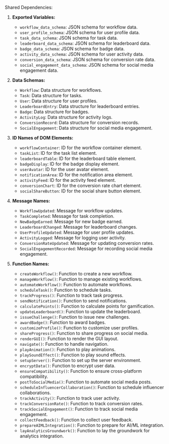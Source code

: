 Shared Dependencies:

1. **Exported Variables:**
   - `workflow_data_schema`: JSON schema for workflow data.
   - `user_profile_schema`: JSON schema for user profile data.
   - `task_data_schema`: JSON schema for task data.
   - `leaderboard_data_schema`: JSON schema for leaderboard data.
   - `badge_data_schema`: JSON schema for badge data.
   - `activity_data_schema`: JSON schema for user activity data.
   - `conversion_data_schema`: JSON schema for conversion rate data.
   - `social_engagement_data_schema`: JSON schema for social media engagement data.

2. **Data Schemas:**
   - `Workflow`: Data structure for workflows.
   - `Task`: Data structure for tasks.
   - `User`: Data structure for user profiles.
   - `LeaderboardEntry`: Data structure for leaderboard entries.
   - `Badge`: Data structure for badges.
   - `ActivityLog`: Data structure for activity logs.
   - `ConversionRecord`: Data structure for conversion records.
   - `SocialEngagement`: Data structure for social media engagement.

3. **ID Names of DOM Elements:**
   - `workflowContainer`: ID for the workflow container element.
   - `taskList`: ID for the task list element.
   - `leaderboardTable`: ID for the leaderboard table element.
   - `badgeDisplay`: ID for the badge display element.
   - `userAvatar`: ID for the user avatar element.
   - `notificationArea`: ID for the notification area element.
   - `activityFeed`: ID for the activity feed element.
   - `conversionChart`: ID for the conversion rate chart element.
   - `socialShareButton`: ID for the social share button element.

4. **Message Names:**
   - `WorkflowUpdated`: Message for workflow updates.
   - `TaskCompleted`: Message for task completion.
   - `NewBadgeEarned`: Message for new badge earned.
   - `LeaderboardChanged`: Message for leaderboard changes.
   - `UserProfileUpdated`: Message for user profile updates.
   - `ActivityLogged`: Message for logging user activity.
   - `ConversionRateUpdated`: Message for updating conversion rates.
   - `SocialEngagementRecorded`: Message for recording social media engagement.

5. **Function Names:**
   - `createWorkflow()`: Function to create a new workflow.
   - `manageWorkflow()`: Function to manage existing workflows.
   - `automateWorkflow()`: Function to automate workflows.
   - `scheduleTask()`: Function to schedule tasks.
   - `trackProgress()`: Function to track task progress.
   - `sendNotification()`: Function to send notifications.
   - `calculatePoints()`: Function to calculate points for gamification.
   - `updateLeaderboard()`: Function to update the leaderboard.
   - `issueChallenge()`: Function to issue new challenges.
   - `awardBadge()`: Function to award badges.
   - `customizeProfile()`: Function to customize user profiles.
   - `shareProgress()`: Function to share progress on social media.
   - `renderGUI()`: Function to render the GUI layout.
   - `navigate()`: Function to handle navigation.
   - `playAnimation()`: Function to play animations.
   - `playSoundEffect()`: Function to play sound effects.
   - `setupServer()`: Function to set up the server environment.
   - `encryptData()`: Function to encrypt user data.
   - `ensureCompatibility()`: Function to ensure cross-platform compatibility.
   - `postToSocialMedia()`: Function to automate social media posts.
   - `scheduleInfluencerCollaboration()`: Function to schedule influencer collaborations.
   - `trackActivity()`: Function to track user activity.
   - `trackConversionRate()`: Function to track conversion rates.
   - `trackSocialEngagement()`: Function to track social media engagement.
   - `collectFeedback()`: Function to collect user feedback.
   - `prepareAIMLIntegration()`: Function to prepare for AI/ML integration.
   - `layAnalyticsGroundwork()`: Function to lay the groundwork for analytics integration.
